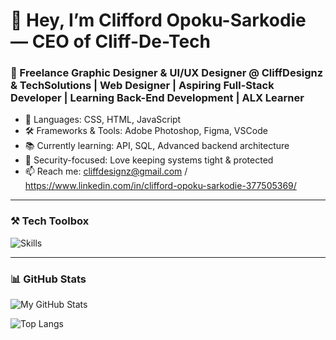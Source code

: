 # 👋 Hey, I’m Clifford Opoku-Sarkodie — CEO of Cliff-De-Tech

### 🧠 Freelance Graphic Designer & UI/UX Designer @ CliffDesignz & TechSolutions | Web Designer | Aspiring Full-Stack Developer | Learning Back-End Development | ALX Learner

- 🔧 Languages: CSS, HTML, JavaScript
- 🛠 Frameworks & Tools: Adobe Photoshop, Figma, VSCode
- 📚 Currently learning: API, SQL, Advanced backend architecture
- 🔐 Security-focused: Love keeping systems tight & protected
- 📫 Reach me: cliffdesignz@gmail.com / https://www.linkedin.com/in/clifford-opoku-sarkodie-377505369/

---

### ⚒ Tech Toolbox
![Skills](https://skillicons.dev/icons?i=python,c,git,bash,docker,nodejs,mysql,flask,linux)

---

### 📊 GitHub Stats
![My GitHub Stats](https://github-readme-stats.vercel.app/api?username=cliff-de-tech&show_icons=true&theme=tokyonight)

![Top Langs](https://github-readme-stats.vercel.app/api/top-langs/?username=cliff-de-tech&layout=compact&theme=tokyonight)
